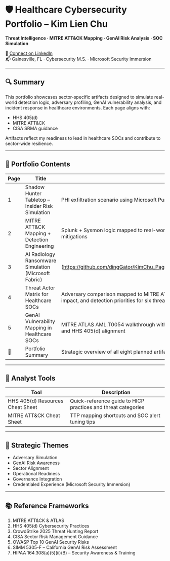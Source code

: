 # 🛡️ Healthcare Cybersecurity Portfolio – Kim Lien Chu  
**Threat Intelligence · MITRE ATT&CK Mapping · GenAI Risk Analysis · SOC Simulation**

🔗 [Connect on LinkedIn](https://www.linkedin.com/in/kim-lien-chu-72924942/)  
📬 Gainesville, FL · Cybersecurity M.S. · Microsoft Security Immersion  

---

## 🔍 Summary  
This portfolio showcases sector-specific artifacts designed to simulate real-world detection logic, adversary profiling, GenAI vulnerability analysis, and incident response in healthcare environments. Each page aligns with:

- HHS 405(d)  
- MITRE ATT&CK  
- CISA SRMA guidance  

Artifacts reflect my readiness to lead in healthcare SOCs and contribute to sector-wide resilience.

---

## 📁 Portfolio Contents

| Page | Title | Description |
|------|-------|-------------|
| 1️ | Shadow Hunter Tabletop – Insider Risk Simulation | PHI exfiltration scenario using Microsoft Purview, mapped to MITRE and governance frameworks |
| 2️ | MITRE ATT&CK Mapping + Detection Engineering | Splunk + Sysmon logic mapped to real-world TTPs, with sector-specific use cases and mitigations |
| 3️ | AI Radiology Ransomware Simulation (Microsoft Fabric) |  (https://github.com/dingGator/KimChu_Page_3_AI_Radiology_Ransomware_MS_Fabric_Simulation) | Microsoft Fabric-based ransomware scenario with SOC response and governance overlays *(hosted in separate repo)* |
| 4 | Threat Actor Matrix for Healthcare SOCs | Adversary comparison mapped to MITRE ATT&CK, HHS 405(d), and CISA. Includes tooling, impact, and detection priorities for six threat profiles |
| 5 | GenAI Vulnerability Mapping in Healthcare SOCs | MITRE ATLAS AML.T0054 walkthrough with prompt injection, plugin abuse, SOC detection logic, and HHS 405(d) alignment |
| 📄 | Portfolio Summary | Strategic overview of all eight planned artifacts, themes, tools, and reference frameworks |

---

## 🧰 Analyst Tools

| Tool | Description |
|------|-------------|
| HHS 405(d) Resources Cheat Sheet | Quick-reference guide to HICP practices and threat categories |
| MITRE ATT&CK Cheat Sheet | TTP mapping shortcuts and SOC alert tuning tips |

---

## 🎯 Strategic Themes

- Adversary Simulation  
- GenAI Risk Awareness  
- Sector Alignment  
- Operational Readiness  
- Governance Integration  
- Credentialed Experience (Microsoft Security Immersion)

---

## 📚 Reference Frameworks

1. MITRE ATT&CK & ATLAS  
2. HHS 405(d) Cybersecurity Practices  
3. CrowdStrike 2025 Threat Hunting Report  
4. CISA Sector Risk Management Guidance  
5. OWASP Top 10 GenAI Security Risks  
6. SIMM 5305-F – California GenAI Risk Assessment  
7. HIPAA 164.308(a)(5)(ii)(B) – Security Awareness & Training  
